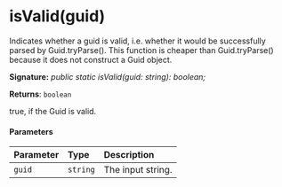 # isValid(guid)




Indicates whether a guid is valid, i.e. whether it would be successfully parsed by Guid.tryParse(). This function is cheaper than Guid.tryParse() because it does not construct a Guid object.

**Signature:** _public static isValid(guid: string): boolean;_

**Returns**: `boolean`



true, if the Guid is valid.

#### Parameters


| Parameter	   | Type    | Description |
|:-------------|:---------------|:------------|
| `guid`    | `string` | The input string. |


